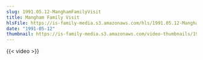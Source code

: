 ```yaml
---
slug: 1991.05.12-ManghamFamilyVisit
title: Mangham Family Visit
hlsFile: https://is-family-media.s3.amazonaws.com/hls/1991.05.12-ManghamFamilyVisit/1991.05.12-ManghamFamilyVisit.m3u8
date: "1991-05-12"
thumbnail: https://is-family-media.s3.amazonaws.com/video-thumbnails/1991.05.12-ManghamFamilyVisit.png
---
```

{{< video >}}
